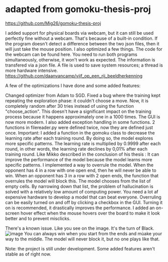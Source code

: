 # adapted from gomoku-thesis-proj
https://github.com/Mig26/gomoku-thesis-proj

I added support for physical boards via webcam, but it can still be used perfectly fine without a webcam. That's because of a built-in condition. If the program doesn't detect a difference between the two json files, then it will just take the mouse position. I also optimized a few things. The code for the webcam can be found here. You need to run both programs simultaneously, otherwise, it won't work as expected. The information is transfered via a json file. A file is used to save system resources; a thread is more hardware intensive.  https://github.com/daanvancamp/vijf_op_een_rij_beeldherkenning

A few of the optimizations I have done and some added features:

Changed optimizer from Adam to SGD.
Fixed a bug where the training kept repeating the exploration phase: it couldn't choose a move. Now, it is completely random after 30 tries instead of using the function "choose_action". This doesn't have a significant impact on the training process because it happens approximately one in a 1000 times.
The GUI is now more modern.
I also added exception handling in some functions.
2 functions in filereader.py were defined twice, now they are defined just once.
Important:
I added a function in the gomoku class to decrease the learning rate after each training round. By doing so, the model explores more specific patterns. The learning rate is multiplied by 0.9999 after each round, in other words, the learning rate declines by 0,01% after each training round. Like Mikko described in the conclusion of his thesis : It can improve the performance of the model because the model learns more specific patterns.
I implemented a way to overrule the model. When the opponent has 4 in a row with one open end, then he will never be able to win. When an opponent has 3 in a row with 2 open ends, the function that overrules the model will block this. The model chooses from the list of empty cells. By narrowing down that list, the problem of hallucination is solved with a relatively low amount of computing power. You need a lot af expensive hardware to develop a model that can beat everyone. Overruling can be easily turned on and off by clicking a checkbox in the GUI. Turning it on is recommended, it drastically improves the performance.
I added an on-screen hover effect when the mouse hovers over the board to make it look better and to prevent misclicks.

There's a known issue. Like you see on the image. It's the turn of Black.  ![image](https://github.com/user-attachments/assets/46c63a9a-af7f-4f0a-9cf3-2bf9f56af9ac) You can always win when you start from the ends and mùake your way to the middle. The model will never block it, but no one plays like that.

Note: the project is still under development. Some added features aren't stable as of right now.
